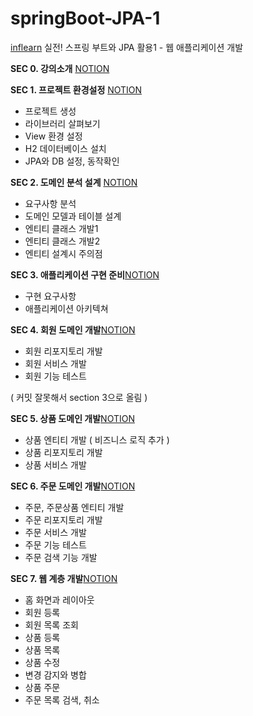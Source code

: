 # springBoot-JPA-1
[inflearn](https://www.inflearn.com/course/%EC%8A%A4%ED%94%84%EB%A7%81%EB%B6%80%ED%8A%B8-JPA-%ED%99%9C%EC%9A%A9-1/dashboard) 실전! 스프링 부트와 JPA 활용1 - 웹 애플리케이션 개발

**SEC 0. 강의소개** [NOTION](https://lucie-ko.notion.site/0-0e8523284ace46738c977adf32c650bc)

**SEC 1. 프로젝트 환경설정** [NOTION](https://lucie-ko.notion.site/1-ffec816ef58344639a2831121fa040b5)

- 프로젝트 생성
- 라이브러리 살펴보기
- View 환경 설정
- H2 데이터베이스 설치
- JPA와 DB 설정, 동작확인

**SEC 2. 도메인 분석 설계** [NOTION](https://lucie-ko.notion.site/2-73203ed5aa54434aa02d681cd01d35a5)

- 요구사항 분석
- 도메인 모델과 테이블 설계
- 엔티티 클래스 개발1
- 엔티티 클래스 개발2
- 엔티티 설계시 주의점

**SEC 3. 애플리케이션 구현 준비**[NOTION](https://lucie-ko.notion.site/3-d688ccdc97d841408e4d3b471387095b)

- 구현 요구사항
- 애플리케이션 아키텍쳐

**SEC 4. 회원 도메인 개발**[NOTION](https://lucie-ko.notion.site/4-fb139d08c0ba4563bf7c3884128e0ace)

- 회원 리포지토리 개발
- 회원 서비스 개발
- 회원 기능 테스트

( 커밋 잘못해서 section 3으로 올림 )

**SEC 5. 상품 도메인 개발**[NOTION](https://lucie-ko.notion.site/5-0e2550a8e83446a3b22dd3a43cb61b72)

- 상품 엔티티 개발 ( 비즈니스 로직 추가 )
- 상품 리포지토리 개발
- 상품 서비스 개발

**SEC 6. 주문 도메인 개발**[NOTION](https://lucie-ko.notion.site/6-a11505b3884a4cc28595a40adea99c3a)

- 주문, 주문상품 엔티티 개발
- 주문 리포지토리 개발
- 주문 서비스 개발
- 주문 기능 테스트
- 주문 검색 기능 개발

**SEC 7. 웹 계층 개발**[NOTION](https://lucie-ko.notion.site/7-5ebd31d6c8ab4a038742ab5a85164ba4)

- 홈 화면과 레이아웃
- 회원 등록
- 회원 목록 조회
- 상품 등록
- 상품 목록
- 상품 수정
- 변경 감지와 병합
- 상품 주문
- 주문 목록 검색, 취소
